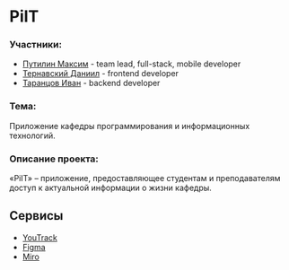 # PiIT

### Участники:
* [Путилин Максим](https://github.com/partickle/) - team lead, full-stack, mobile developer
* [Тернавский Даниил](https://github.com/Ternavksy) - frontend developer
* [Таранцов Иван](https://github.com/Shish-ai-ai) - backend developer

### Тема: 
Приложение кафедры программирования и информационных технологий.

### Описание проекта:
«PiIT» – приложение, предоставляющее студентам и преподавателям доступ к актуальной информации о жизни кафедры.

## Сервисы
* [YouTrack](https://shish-ai-ai.youtrack.cloud/agiles/159-7/current)
* [Figma](https://www.figma.com/file/vG3qdvjGZk7O1X4Ai4JRwP/PiIT)
* [Miro](https://miro.com/app/board/uXjVKc8Z7io=/)

